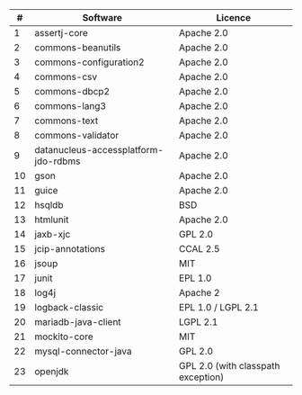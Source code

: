 
\# | Software                             | Licence
---|--------------------------------------|-----------------------------------
1  | assertj-core                         | Apache 2.0
2  | commons-beanutils                    | Apache 2.0
3  | commons-configuration2               | Apache 2.0
4  | commons-csv                          | Apache 2.0
5  | commons-dbcp2                        | Apache 2.0
6  | commons-lang3                        | Apache 2.0
7  | commons-text                         | Apache 2.0
8  | commons-validator                    | Apache 2.0
9  | datanucleus-accessplatform-jdo-rdbms | Apache 2.0
10 | gson                                 | Apache 2.0
11 | guice                                | Apache 2.0
12 | hsqldb                               | BSD
13 | htmlunit                             | Apache 2.0
14 | jaxb-xjc                             | GPL 2.0
15 | jcip-annotations                     | CCAL 2.5
16 | jsoup                                | MIT
17 | junit                                | EPL 1.0
18 | log4j                                | Apache 2
19 | logback-classic                      | EPL 1.0 / LGPL 2.1
20 | mariadb-java-client                  | LGPL 2.1
21 | mockito-core                         | MIT
22 | mysql-connector-java                 | GPL 2.0
23 | openjdk                              | GPL 2.0 (with classpath exception)
